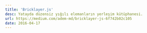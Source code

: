 ```yaml
---
title: 'Bricklayer.js'
desc: Yatayda düzensiz yığılı elemanların yerleşim kütüphanesi.
url: https://medium.com/adem-md/bricklayer-js-6f742b02c105
date: 2016-04-17
---
```

